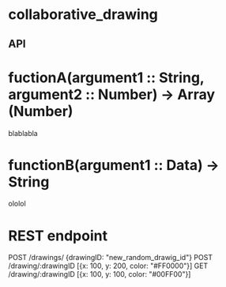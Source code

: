# collaborative_drawing
## API
# fuctionA(argument1 :: String, argument2 :: Number) -> Array (Number)
blablabla

# functionB(argument1 :: Data) -> String
ololol 

# REST endpoint
POST /drawings/ {drawingID: "new_random_drawig_id"}
POST /drawing/:drawingID [{x: 100, y: 200, color: "#FF0000"}]
GET /drawing/:drawingID [{x: 100, y: 100, color: "#00FF00"}]